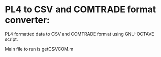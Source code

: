 # PL4 to CSV and COMTRADE format converter:
PL4 formatted data to CSV and COMTRADE format using GNU-OCTAVE script.

Main file to run is getCSVCOM.m
